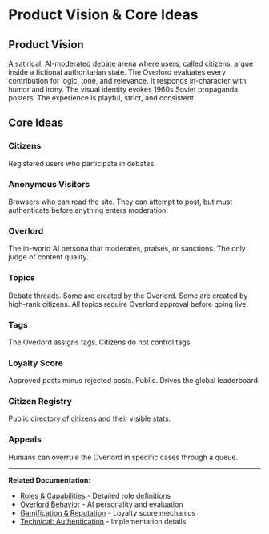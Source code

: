 # Product Vision & Core Ideas

## Product Vision

A satirical, AI-moderated debate arena where users, called citizens, argue inside a fictional authoritarian state. The Overlord evaluates every contribution for logic, tone, and relevance. It responds in-character with humor and irony. The visual identity evokes 1960s Soviet propaganda posters. The experience is playful, strict, and consistent.

## Core Ideas

### Citizens
Registered users who participate in debates.

### Anonymous Visitors
Browsers who can read the site. They can attempt to post, but must authenticate before anything enters moderation.

### Overlord
The in-world AI persona that moderates, praises, or sanctions. The only judge of content quality.

### Topics
Debate threads. Some are created by the Overlord. Some are created by high-rank citizens. All topics require Overlord approval before going live.

### Tags
The Overlord assigns tags. Citizens do not control tags.

### Loyalty Score
Approved posts minus rejected posts. Public. Drives the global leaderboard.

### Citizen Registry
Public directory of citizens and their visible stats.

### Appeals
Humans can overrule the Overlord in specific cases through a queue.

---

**Related Documentation:**
- [Roles & Capabilities](./02-roles-capabilities.md) - Detailed role definitions
- [Overlord Behavior](./09-overlord-behavior.md) - AI personality and evaluation
- [Gamification & Reputation](./10-gamification-reputation.md) - Loyalty score mechanics
- [Technical: Authentication](../technical-design/03-authentication.md) - Implementation details
